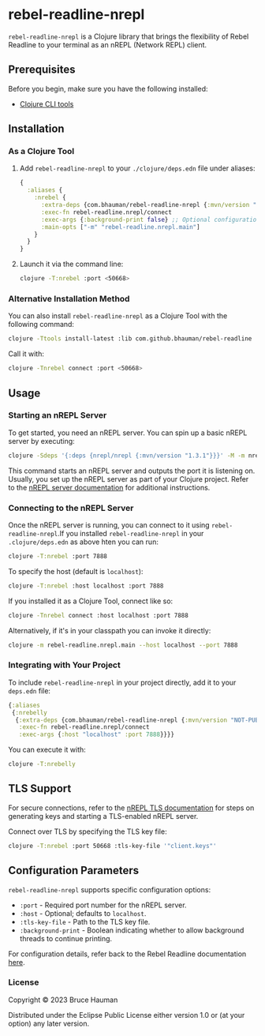 # rebel-readline-nrepl

`rebel-readline-nrepl` is a Clojure library that brings the flexibility of Rebel Readline to your terminal as an nREPL (Network REPL) client.

## Prerequisites

Before you begin, make sure you have the following installed:

- [Clojure CLI tools](https://clojure.org/guides/install_clojure)

## Installation

### As a Clojure Tool

1. Add `rebel-readline-nrepl` to your `./clojure/deps.edn` file under aliases:

    ```clojure
    {
      :aliases {
        :nrebel {
          :extra-deps {com.bhauman/rebel-readline-nrepl {:mvn/version "0.1.5"}}
          :exec-fn rebel-readline.nrepl/connect
          :exec-args {:background-print false} ;; Optional configuration parameters
          :main-opts ["-m" "rebel-readline.nrepl.main"]
        }
      }
    }
    ```

2. Launch it via the command line:

    ```bash
    clojure -T:nrebel :port <50668> 
    ```

### Alternative Installation Method

You can also install `rebel-readline-nrepl` as a Clojure Tool with the following command:

```bash
clojure -Ttools install-latest :lib com.github.bhauman/rebel-readline :coord '{:deps/root "rebel-readline-nrepl"}' :as nrebel
```

Call it with:

```bash
clojure -Tnrebel connect :port <50668>
```

## Usage

### Starting an nREPL Server

To get started, you need an nREPL server. You can spin up a basic nREPL server by executing:

```bash
clojure -Sdeps '{:deps {nrepl/nrepl {:mvn/version "1.3.1"}}}' -M -m nrepl.cmdline --port 7888
```

This command starts an nREPL server and outputs the port it is listening on. Usually, you set up the nREPL server as part of your Clojure project. Refer to the [nREPL server documentation](https://nrepl.org/nrepl/1.3/usage/server.html) for additional instructions.

### Connecting to the nREPL Server

Once the nREPL server is running, you can connect to it using
`rebel-readline-nrepl`.If you installed `rebel-readline-nrepl` in your
`.clojure/deps.edn` as above hten you can run:

```bash
clojure -T:nrebel :port 7888
```

To specify the host (default is `localhost`):

```bash
clojure -T:nrebel :host localhost :port 7888
```

If you installed it as a Clojure Tool, connect like so:

```bash
clojure -Tnrebel connect :host localhost :port 7888
```

Alternatively, if it's in your classpath you can invoke it directly:

```bash
clojure -m rebel-readline.nrepl.main --host localhost --port 7888
```

### Integrating with Your Project

To include `rebel-readline-nrepl` in your project directly, add it to your `deps.edn` file:

```clojure
{:aliases
 {:nrebelly
  {:extra-deps {com.bhauman/rebel-readline-nrepl {:mvn/version "NOT-PUBLISHED-YET"}}
   :exec-fn rebel-readline.nrepl/connect
   :exec-args {:host "localhost" :port 7888}}}}
```

You can execute it with:

```bash
clojure -T:nrebelly
```

## TLS Support

For secure connections, refer to the [nREPL TLS documentation](https://nrepl.org/nrepl/1.3/usage/tls.html) for steps on generating keys and starting a TLS-enabled nREPL server.

Connect over TLS by specifying the TLS key file:

```bash
clojure -T:nrebel :port 50668 :tls-key-file '"client.keys"'
```

## Configuration Parameters

`rebel-readline-nrepl` supports specific configuration options:

- `:port` - Required port number for the nREPL server.
- `:host` - Optional; defaults to `localhost`.
- `:tls-key-file` - Path to the TLS key file.
- `:background-print` - Boolean indicating whether to allow background threads to continue printing.

For  configuration details, refer back to the Rebel Readline documentation [here](../README.md#config-parameters).

### License

Copyright © 2023 Bruce Hauman

Distributed under the Eclipse Public License either version 1.0 or (at your option) any later version.
